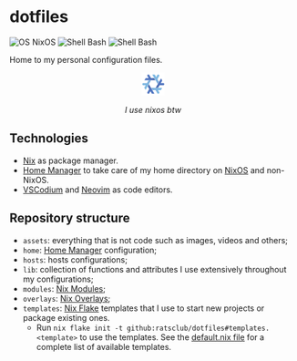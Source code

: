 # dotfiles

![OS NixOS](https://img.shields.io/badge/os-nixos%20|%20ubuntu-%235277c3?style=flat-square&logoColor=7eb5e0)
![Shell Bash](https://img.shields.io/badge/shell-bash-%234caa20?style=flat-square)
![Shell Bash](https://img.shields.io/badge/editor-neovim%20|%20vscodium-%23464748?style=flat-square)

Home to my personal configuration files.

<p align="center">
    <img src="assets/nixos.gif" width=40 alt="i use nixos btw">
</p>
<p align="center"><em>I use nixos btw</em></p>

## Technologies

- [Nix] as package manager.
- [Home Manager][] to take care of my home directory on [NixOS][] and non-NixOS.
- [VSCodium](https://vscodium.com/) and [Neovim](https://neovim.io/) as code
  editors.

## Repository structure

- `assets`: everything that is not code such as images, videos and others;
- `home`: [Home Manager][] configuration;
- `hosts`: hosts configurations;
- `lib`: collection of functions and attributes I use extensively throughout my
  configurations;
- `modules`: [Nix Modules][];
- `overlays`: [Nix Overlays][];
- `templates`: [Nix Flake][] templates that I use to start new projects or package
  existing ones.
  - Run `nix flake init -t github:ratsclub/dotfiles#templates.<template>` to
    use the templates. See the [default.nix file](./templates/default.nix) for a
    complete list of available templates.

[NixOS]: https://nixos.org
[Nix]: https://nixos.org
[Home Manager]: https://github.com/nix-community/home-manager/
[Nix Modules]: https://nixos.wiki/wiki/Module
[Nix Overlays]: https://nixos.wiki/wiki/Overlays
[Nix Flake]: https://nixos.org/manual/nix/unstable/command-ref/new-cli/nix3-flake.html
